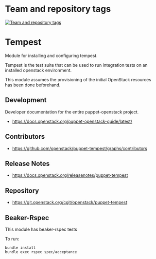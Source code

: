 Team and repository tags
========================

[![Team and repository tags](https://governance.openstack.org/tc/badges/puppet-tempest.svg)](https://governance.openstack.org/tc/reference/tags/index.html)

<!-- Change things from this point on -->

Tempest
=======

Module for installing and configuring tempest.

Tempest is the test suite that can be used to run integration
tests on an installed openstack environment.

This module assumes the provisioning of the initial OpenStack
resources has been done beforehand.

Development
-----------

Developer documentation for the entire puppet-openstack project.

* https://docs.openstack.org/puppet-openstack-guide/latest/

Contributors
------------

* https://github.com/openstack/puppet-tempest/graphs/contributors

Release Notes
-------------

* https://docs.openstack.org/releasenotes/puppet-tempest

Repository
----------

* https://git.openstack.org/cgit/openstack/puppet-tempest

Beaker-Rspec
------------

This module has beaker-rspec tests

To run:

```shell
bundle install
bundle exec rspec spec/acceptance
```
